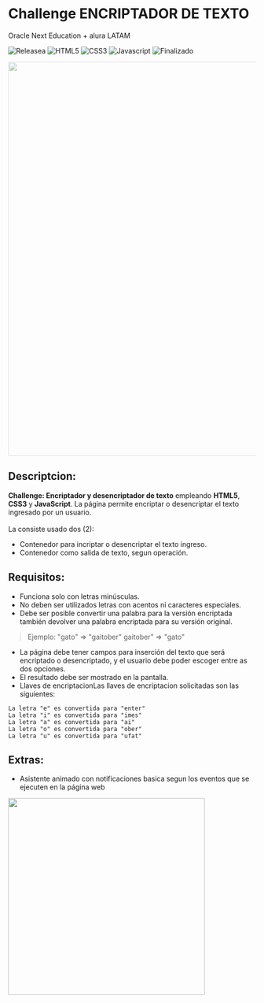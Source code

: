 # **Challenge ENCRIPTADOR DE TEXTO**
Oracle Next Education + alura LATAM

![Releasea](https://img.shields.io/badge/Release%20Date:-Marzo\/2024-white)
![HTML5](https://img.shields.io/badge/HTML5-red)
![CSS3](https://img.shields.io/badge/CSS3-blue)
![Javascript](https://img.shields.io/badge/JavaScript-yellow)
![Finalizado](https://img.shields.io/badge/Status:-Finalizado-white)


<p align="center">
<img src=https://github.com/AcruxSource/Encriptador_Challenge/assets/108144330/916d0f1f-df90-47f0-bdbb-0312af1d99bb  style="opacity: 0.5;" width ="800" />
</p>

## Descriptcion:
**Challenge: Encriptador y desencriptador de texto** empleando **HTML5**, **CSS3** y **JavaScript**. La página permite encriptar o desencriptar el texto ingresado por un usuario.
<br/>
<br/>
La consiste usado dos (2):
* Contenedor para incriptar o desencriptar el texto ingreso.
* Contenedor como salida de texto, segun operación.

## Requisitos:
* Funciona solo con letras minúsculas.
* No deben ser utilizados letras con acentos ni caracteres especiales.
* Debe ser posible convertir una palabra para la versión encriptada también devolver una palabra encriptada para su versión original.

> Ejemplo:
"gato" => "gaitober"
gaitober" => "gato"
* La página debe tener campos para inserción del texto que será encriptado o desencriptado, y el usuario debe poder escoger entre as dos opciones.
* El resultado debe ser mostrado en la pantalla.
* Llaves de encriptacionLas llaves de encriptacion solicitadas son las siguientes:

```
La letra "e" es convertida para "enter"
La letra "i" es convertida para "imes"
La letra "a" es convertida para "ai"
La letra "o" es convertida para "ober"
La letra "u" es convertida para "ufat"
```
## Extras:
* Asistente animado con notificaciones basica segun los eventos que se ejecuten en la página web

<img src=https://github.com/AcruxSource/Encriptador_Challenge/assets/108144330/9fc3e0c7-4817-472f-a79c-300a4b417ef1 width="400"/>

